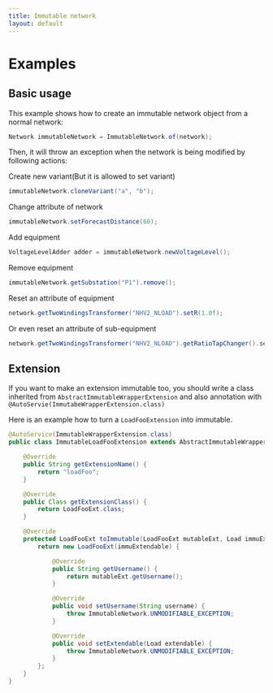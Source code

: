 ```yaml
---
title: Immutable network
layout: default
---
```


# Examples
## Basic usage
This example shows how to create an immutable network object from a normal network:
```java
Network immutableNetwork = ImmutableNetwork.of(network);
```
Then, it will throw an exception when the network is being modified by following actions:

Create new variant(But it is allowed to set variant)
```java
immutableNetwork.cloneVariant("a", "b");
```
Change attribute of network
```java
immutableNetwork.setForecastDistance(60);
```
Add equipment
```java
VoltageLevelAdder adder = immutableNetwork.newVoltageLevel();
```
Remove equipment
```java
immutableNetwork.getSubstation("P1").remove();
```
Reset an attribute of equipment
```java
network.getTwoWindingsTransformer("NHV2_NLOAD").setR(1.0f);
```
Or even reset an attribute of sub-equipment
```java
network.getTwoWindingsTransformer("NHV2_NLOAD").getRatioTapChanger().setTapPosition(1);
```

## Extension
If you want to make an extension immutable too, you should write a class inherited from `AbstractImmutableWrapperExtension` and also annotation with `@AutoServie(ImmutabeWrapperExtension.class)`

Here is an example how to turn a `LoadFooExtension` into immutable.
```java
@AutoService(ImmutableWrapperExtension.class)
public class ImmutableLoadFooExtension extends AbstractImmutableWrapperExtension<Load, LoadFooExt> {

    @Override
    public String getExtensionName() {
        return "loadFoo";
    }

    @Override
    public Class getExtensionClass() {
        return LoadFooExt.class;
    }

    @Override
    protected LoadFooExt toImmutable(LoadFooExt mutableExt, Load immuExtendable) {
        return new LoadFooExt(immuExtendable) {

            @Override
            public String getUsername() {
                return mutableExt.getUsername();
            }

            @Override
            public void setUsername(String username) {
                throw ImmutableNetwork.UNMODIFIABLE_EXCEPTION;
            }

            @Override
            public void setExtendable(Load extendable) {
                throw ImmutableNetwork.UNMODIFIABLE_EXCEPTION;
            }
        };
    }
}
```
